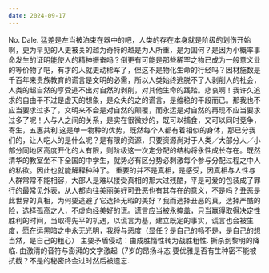 ```yaml
---
date: 2024-09-17
---
```


No.
Dale.
猛差是左当被泊束在器中的吧，人类的存在本身就是阶级的划伤开始啊，更为早见的人更被关的越为奇特的越是为人所重，是为国何？是因为小概率事命发生的证明能使人的精神振奋吗？倒更有可能是那些稀罕之物已成为一般意义业的等价物了吧，有才的人就更动稀军了，但这不是物化生命的行经吗？因材施数是千百年来贵族教育的谎言是文明的必需，所以人类始终逃脱不了人剥削人的社会，人类的超自然的享受逃不出对自然的剥削，对其他生命的践踏。悲哀啊！我许久追求的自由平不过是虚天的想象，是众失的之的谎言，是维稳的平段而已。那我也不应当要求过多了，文明来不会是对自然的颠覆，而永运是对自然的再现不应当要求过多了呢！人与人之间的关系，是实在很微妙的，既可以捕食，又可以同时竞争，寄生，五惠共利.这是单一物种的优势，既然每个人都有着相似的身体，那已分我们的，让人吃人的是什么呢？是有限的资源，只要资源尚对于人类／大部分人／小部分同地区高度开化的人有限，则阶级这一次定分配的结构将永性成长存在。既然清华的教室坐不下全国的中学生，就势必有区分势必刺激每个参与分配过程之中人的私欲。因此也就能解释种种了。
重要的并不是真相，是感受，因真相与人性与人群常常不能相容，大部人是难以接受真相的那大过残酷，平是可爱的包装成了罪行的最常见外表，从人都向往美丽美好可丑恶也有其存在的意义，不是吗？丑恶是此世界的真相，为何要逃避了它选择无暇的美好？我而选择丑恶的真，选择严酷的险，选择孤高之人，不虚向经美好的谎。谎言应当被永掩盖，只当赢得取得决定性胜利的时间，当取得先平的机遇，以谎言为基，建立既定的事实，谎言也会被生度，愿在运黑暗之中永无光明，我将与恶度（显任？是自己的畅不是，是自己的想当然，是自己的粗心）
主要矛盾侵动：由成胜惰性转为战胜粗性.
撕杀到黎明的降临.
由激清的音符与澎湃的文字激起（7岁的昂扬斗态
要优雅是否有生种密不能被抗截？不是的秘密终会过时然后被遗忘.
